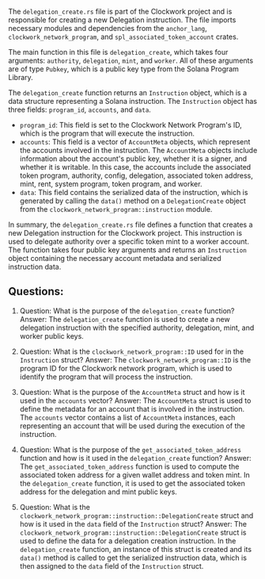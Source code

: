 The `delegation_create.rs` file is part of the Clockwork project and is responsible for creating a new Delegation instruction. The file imports necessary modules and dependencies from the `anchor_lang`, `clockwork_network_program`, and `spl_associated_token_account` crates.

The main function in this file is `delegation_create`, which takes four arguments: `authority`, `delegation`, `mint`, and `worker`. All of these arguments are of type `Pubkey`, which is a public key type from the Solana Program Library.

The `delegation_create` function returns an `Instruction` object, which is a data structure representing a Solana instruction. The `Instruction` object has three fields: `program_id`, `accounts`, and `data`.

- `program_id`: This field is set to the Clockwork Network Program's ID, which is the program that will execute the instruction.
- `accounts`: This field is a vector of `AccountMeta` objects, which represent the accounts involved in the instruction. The `AccountMeta` objects include information about the account's public key, whether it is a signer, and whether it is writable. In this case, the accounts include the associated token program, authority, config, delegation, associated token address, mint, rent, system program, token program, and worker.
- `data`: This field contains the serialized data of the instruction, which is generated by calling the `data()` method on a `DelegationCreate` object from the `clockwork_network_program::instruction` module.

In summary, the `delegation_create.rs` file defines a function that creates a new Delegation instruction for the Clockwork project. This instruction is used to delegate authority over a specific token mint to a worker account. The function takes four public key arguments and returns an `Instruction` object containing the necessary account metadata and serialized instruction data.

## Questions:

1. Question: What is the purpose of the `delegation_create` function?
   Answer: The `delegation_create` function is used to create a new delegation instruction with the specified authority, delegation, mint, and worker public keys.

2. Question: What is the `clockwork_network_program::ID` used for in the `Instruction` struct?
   Answer: The `clockwork_network_program::ID` is the program ID for the Clockwork network program, which is used to identify the program that will process the instruction.

3. Question: What is the purpose of the `AccountMeta` struct and how is it used in the `accounts` vector?
   Answer: The `AccountMeta` struct is used to define the metadata for an account that is involved in the instruction. The `accounts` vector contains a list of `AccountMeta` instances, each representing an account that will be used during the execution of the instruction.

4. Question: What is the purpose of the `get_associated_token_address` function and how is it used in the `delegation_create` function?
   Answer: The `get_associated_token_address` function is used to compute the associated token address for a given wallet address and token mint. In the `delegation_create` function, it is used to get the associated token address for the delegation and mint public keys.

5. Question: What is the `clockwork_network_program::instruction::DelegationCreate` struct and how is it used in the `data` field of the `Instruction` struct?
   Answer: The `clockwork_network_program::instruction::DelegationCreate` struct is used to define the data for a delegation creation instruction. In the `delegation_create` function, an instance of this struct is created and its `data()` method is called to get the serialized instruction data, which is then assigned to the `data` field of the `Instruction` struct.
